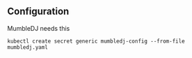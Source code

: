 ## Configuration

MumbleDJ needs this

```
kubectl create secret generic mumbledj-config --from-file mumbledj.yaml
```
